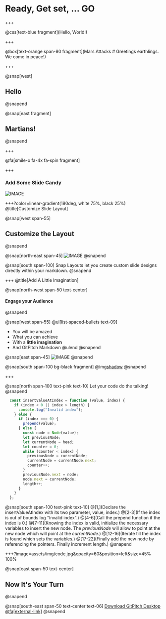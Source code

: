 # Ready, Get set, ... **GO**

+++

@css[text-blue fragment](Hello, World!)

+++

@box[text-orange span-80 fragment](Mars Attacks # Greetings earthlings. We come in peace!)

+++

@snap[west]
## Hello
@snapend

@snap[east fragment]
## Martians!
@snapend

+++

@fa[smile-o fa-4x fa-spin fragment]

+++

### Add Some Slide Candy

![IMAGE](assets/img/presentation.png)

+++?color=linear-gradient(180deg, white 75%, black 25%)
@title[Customize Slide Layout]

@snap[west span-55]
## Customize the Layout
@snapend

@snap[north-east span-45]
![IMAGE](assets/img/presentation.png)
@snapend

@snap[south span-100]
Snap Layouts let you create custom slide designs directly within your markdown.
@snapend

+++
@title[Add A Little Imagination]

@snap[north-west span-50 text-center]
#### Engage your Audience
@snapend

@snap[west span-55]
@ul[list-spaced-bullets text-09]
- You will be amazed
- What you can achieve
- With a **little imagination**
- And GitPitch Markdown
@ulend
@snapend

@snap[east span-45]
![IMAGE](assets/img/conference.png)
@snapend

@snap[south span-100 bg-black fragment]
@img[shadow](assets/img/conference.png)
@snapend

+++

@snap[north span-100 text-pink text-10]
Let your code do the talking!
@snapend

```js text-06
  const insertValueAtIndex = function (value, index) {
    if (index < 0 || index > length) {
      console.log("Invalid index");
    } else {
      if (index === 0) {
        prepend(value);
      } else {
        const node = Node(value);
        let previousNode;
        let currentNode = head;
        let counter = 0;
        while (counter < index) {
          previousNode = currentNode;
          currentNode = currentNode.next;
          counter++;
        }
        previousNode.next = node;
        node.next = currentNode;
        length++;
      }
    }
  };
```

@snap[south span-100 text-pink text-10]
@[1,](Declare the insertValueAtIndex with its two parameter, value, index.)
@[2-3](If the index is out of bounds log "Invalid index".)
@[4-6](Call the prepend function if the index is 0.)
@[7-11](Knowing the index is valid, initialize the necessary variables to insert the new node. The *previousNode* will allow to point at the new node which will point at the *currentNode*.)
@[12-16](Iterate till the index is found which sets the variables.)
@[17-22](Finally add the new node by referencing the pointers. Finally increment length.)
@snapend

+++?image=assets/img/code.jpg&opacity=60&position=left&size=45% 100%

@snap[east span-50 text-center]
## Now It's **Your** Turn
@snapend

@snap[south-east span-50 text-center text-06]
[Download GitPitch Desktop @fa[external-link]](https://gitpitch.com/docs/getting-started/tutorial/)
@snapend

